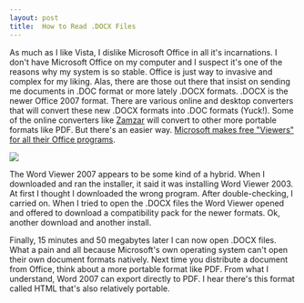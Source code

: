 ```yaml
---
layout: post
title:  How to Read .DOCX Files
---
```

As much as I like Vista, I dislike Microsoft Office in all it's incarnations. I don't have Microsoft Office on my computer and I suspect it's one of the reasons why my system is so stable. Office is just way to invasive and complex for my liking. Alas, there are those out there that insist on sending me documents in .DOC format or more lately .DOCX formats. .DOCX is the newer Office 2007 format. There are various online and desktop converters that will convert these new .DOCX formats into .DOC formats (Yuck!). Some of the online converters like [Zamzar](http://Zamzar.com) will convert to other more portable formats like PDF. But there's an easier way. [Microsoft makes free "Viewers" for all their Office programs](http://office.microsoft.com/en-us/downloads/HA010449811033.aspx).

![](http://office.microsoft.com/_Services/Ont/images/logooffice.gif)

The Word Viewer 2007 appears to be some kind of a hybrid. When I downloaded and ran the installer, it said it was installing Word Viewer 2003. At first I thought I downloaded the wrong program. After double-checking, I carried on. When I tried to open the .DOCX files the Word Viewer opened and offered to download a compatibility pack for the newer formats. Ok, another download and another install.

Finally, 15 minutes and 50 megabytes later I can now open .DOCX files. What a pain and all because Microsoft's own operating system can't open their own document formats natively. Next time you distribute a document from Office, think about a more portable format like PDF. From what I understand, Word 2007 can export directly to PDF. I hear there's this format called HTML that's also relatively portable.

